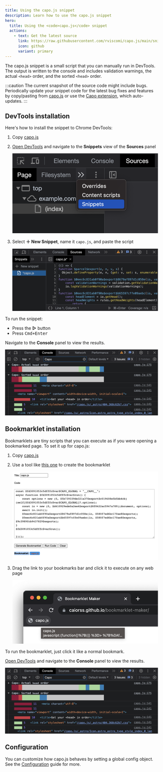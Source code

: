 ```yaml
---
title: Using the capo.js snippet
description: Learn how to use the capo.js snippet
hero:
  title: Using the <code>capo.js</code> snippet
  actions:
    - text: Get the latest source
      link: https://raw.githubusercontent.com/rviscomi/capo.js/main/snippet/capo.js
      icon: github
      variant: primary
---
```


The capo.js snippet is a small script that you can manually run in DevTools. The output is written to the console and includes validation warnings, the actual `<head>` order, and the sorted `<head>` order.

:::caution
The current snapshot of the source code might include bugs. Periodically update your snippet code for the latest bug fixes and features by copy/pasting from [capo.js](https://raw.githubusercontent.com/rviscomi/capo.js/main/snippet/capo.js) or use the [Capo extension](http://localhost:3000/capo.js/user/extension/), which auto-updates.
:::

## DevTools installation

Here's how to install the snippet to Chrome DevTools:

1. Copy [capo.js](https://raw.githubusercontent.com/rviscomi/capo.js/main/snippet/capo.js)
2. [Open DevTools](https://developer.chrome.com/docs/devtools/open/) and navigate to the **Snippets** view of the **Sources** panel

    ![Sources panel of DevTools](../../../assets/devtools-sources.png)

3. Select **＋ New Snippet**, name it `capo.js`, and paste the script

    ![DevTools snippet](../../../assets/devtools-snippet.png)

To run the snippet:

- Press the **▷** button
- Press <kbd>Cmd+Enter</kbd>

Navigate to the **Console** panel to view the results.

![Console output in DevTools](../../../assets/devtools-console.png)

## Bookmarklet installation

Bookmarklets are tiny scripts that you can execute as if you were opening a bookmarked page. To set it up for capo.js:

1. Copy [capo.js](https://raw.githubusercontent.com/rviscomi/capo.js/main/snippet/capo.js)
2. Use a tool like [this one](https://caiorss.github.io/bookmarklet-maker/) to create the bookmarklet

    ![Configuring the bookmarklet](../../../assets/bookmarklet-setup.png)

3. Drag the link to your bookmarks bar and click it to execute on any web page

    ![capo.js on the bookmark bar](../../../assets/bookmarklet.png)

To run the bookmarklet, just click it like a normal bookmark.

[Open DevTools](https://developer.chrome.com/docs/devtools/open/) and navigate to the **Console** panel to view the results.

![Console output in DevTools](../../../assets/devtools-console.png)

## Configuration

You can customize how capo.js behaves by setting a global config object. See the [Configuration](/capo.js/user/config/#configuring-the-snippet) guide for more.
